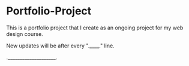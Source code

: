 # Portfolio-Project
This is a portfolio project that I create as an ongoing project for my web design course.

New updates will be after every ".____." line.

.____________________.
